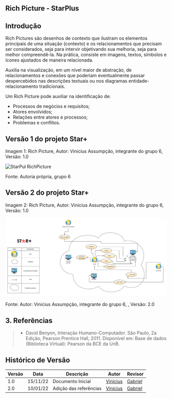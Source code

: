 ## Rich Picture - StarPlus
## Introdução

Rich Pictures são desenhos de contexto que ilustram os elementos principais de uma situação (contexto) e os relacionamentos que precisam ser considerados, seja para intervir objetivando sua melhoria, seja para melhor compreendê-la. Na prática, consiste em imagens, textos, símbolos e ícones ajustados de maneira relacionada.

Auxilia na visualização, em um nível maior de abstração, de relacionamentos e conexões que poderiam eventualmente passar despercebidos nas descrições textuais ou nos diagramas entidade-relacionamento tradicionais.

Um Rich Picture pode auxiliar na identificação de:
- Processos de negócios e requisitos;
- Atores envolvidos;
- Relações entre atores e processos;
- Problemas e conflitos.

## Versão 1 do projeto Star+

<p>Imagem 1: Rich Picture, Autor: Vinicius Assumpção, integrante do grupo 6, Versão: 1.0<p/>

![StarPul RichPicture](docs\assets\RichPicture.jpg)

<p>Fonte: Autoria própria, grupo 6<p>

## Versão 2 do projeto Star+
  
<p>Imagem 2: Rich Picture, Autor: Vinicius Assumpção, integrante do grupo 6, Versão: 1.0<p/>
 
![StarPlus RichPicturee](docs\assets\richV2.png)

<p>Fonte: Autor: Vinicius Assumpção, integrante do grupo 6, , Versão: 2.0<p> 
  

## 3. Referências

> - David Benyon, Interação Humano-Computador. São Paulo, 2a Edição, Pearson Prentice Hall, 2011. Disponível em: Base de dados (Biblioteca Virtual): Pearson da BCE da UnB.

## Histórico de Versão

| Versão | Data | Descrição | Autor | Revisor
|--------|------|-----------|-------| -------
| 1.0 | 15/11/22 | Documento Inicial | [Vinicius](https://github.com/viniman27) | [Gabriel](https://github.com/GabrielRoger07)
| 2.0 | 10/01/22 | Adição das referências | [Vinicius](https://github.com/viniman27) | [Gabriel](https://github.com/GabrielRoger07)


